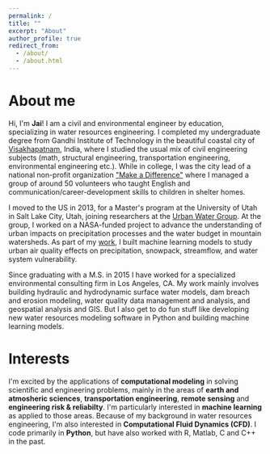 ```yaml
---
permalink: /
title: ""
excerpt: "About"
author_profile: true
redirect_from: 
  - /about/
  - /about.html
---
```


About me
======
Hi, I'm **Jai**! I am a civil and environmental engineer by education, specializing in water resources engineering. I completed my undergraduate degree from Gandhi Institute of Technology in the beautiful coastal city of [Visakhapatnam](https://en.wikipedia.org/wiki/Visakhapatnam), India, where I studied the usual mix of civil engineering subjects (math, structural engineering, transportation engineering, environmental engineering etc.). While in college, I was the city lead of a national non-profit organization ["Make a Difference"](http://makeadiff.in/) where I managed a group of around 50 volunteers who taught English and communication/career-development skills to children in shelter homes. 

I moved to the US in 2013, for a Master's program at the University of Utah in Salt Lake City, Utah, joining researchers at the [Urban Water Group](http://urbanwater.utah.edu/home). At the group, I worked on a NASA-funded project to advance the understanding of urban impacts on precipitation processes and the water budget in mountain watersheds. As part of my [work](http://adsabs.harvard.edu/abs/2015PhDT.......187P), I built machine learning models to study urban air quality effects on precipitation, snowpack, streamflow, and water system vulnerability.

Since graduating with a M.S. in 2015 I have worked for a specialized environmental consulting firm in Los Angeles, CA. My work mainly involves building hydraulic and hydrodynamic surface water models, dam breach and erosion modeling, water quality data management and analysis, and geospatial analysis and GIS. But I also get to do fun stuff like developing new water resources modeling software in Python and building machine learning models.

Interests
======
I'm excited by the applications of **computational modeling** in solving scientific and engineering problems, mainly in the areas of **earth and atmosheric sciences**, **transportation engineering**, **remote sensing** and **engineering risk & reliabilty**. I'm particularly interested in **machine learning** as applied to those areas. Because of my background in water resources engineering, I'm also interested in **Computational Fluid Dynamics (CFD)**. I code primarily in **Python**, but have also worked with R, Matlab, C and C++ in the past.
